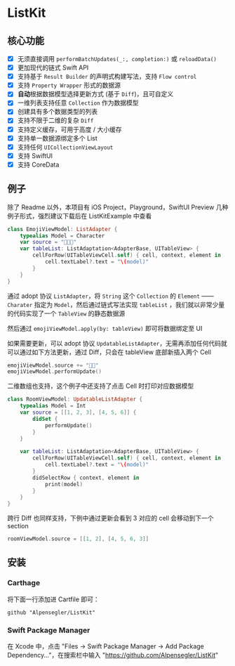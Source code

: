 # ListKit

## 核心功能

- [x] 无须直接调用 `performBatchUpdates(_:, completion:)` 或 `reloadData()`
- [x] 更加现代的链式 Swift API
- [x] 支持基于 `Result Builder` 的声明式构建写法，支持 `Flow control`
- [x] 支持 `Property Wrapper` 形式的数据源
- [x] **自动**根据数据模型选择更新方式 (基于 `Diff`)，且可自定义
- [x] 一维列表支持任意 `Collection` 作为数据模型
- [x] 创建具有多个数据类型的列表
- [x] 支持不限于二维的复杂 `Diff`
- [x] 支持定义缓存，可用于高度 / 大小缓存
- [x] 支持单一数据源绑定多个 List
- [x] 支持任何 `UICollectionViewLayout`
- [x] 支持 SwiftUI
- [x] 支持 CoreData

## 例子

除了 Readme 以外，本项目有 iOS Project，Playground，SwiftUI Preview 几种例子形式，强烈建议下载后在 ListKitExample 中查看

``` swift
class EmojiViewModel: ListAdapter {
    typealias Model = Character
    var source = "🥳🤭😇"
    var tableList: ListAdaptation<AdapterBase, UITableView> {
        cellForRow(UITableViewCell.self) { cell, context, element in
            cell.textLabel?.text = "\(model)"
        }
    }
}
```

通过 adopt 协议 `ListAdapter`，将 `String` 这个 `Collection` 的 `Element` —— `Charater` 指定为 `Model`，然后通过链式写法实现 `tableList` ，我们就以非常少量的代码实现了一个 `TableView` 的静态数据源

然后通过 `emojiViewModel.apply(by: tableView)` 即可将数据绑定至 UI

如果需要更新，可以 adopt 协议 `UpdatableListAdapter`，无需再添加任何代码就可以通过如下方法更新，通过 Diff，只会在 tableView 底部新插入两个 Cell

``` swift
emojiViewModel.source += "🧐😚"
emojiViewModel.performUpdate()
```

二维数组也支持，这个例子中还支持了点击 Cell 时打印对应数据模型

``` swift
class RoomViewModel: UpdatableListAdapter {
    typealias Model = Int
    var source = [[1, 2, 3], [4, 5, 6]] {
        didSet {
            performUpdate()
        }
    }
    
    var tableList: ListAdaptation<AdapterBase, UITableView> {
        cellForRow(UITableViewCell.self) { cell, context, element in
            cell.textLabel?.text = "\(model)"
        }
        didSelectRow { context, element in
            print(model)
        }
    }
}
```

跨行 Diff 也同样支持，下例中通过更新会看到 3 对应的 cell 会移动到下一个 section

``` swift
roomViewModel.source = [[1, 2], [4, 5, 6, 3]]
```

## 安装

### Carthage

将下面一行添加进 Cartfile 即可：

```text
github "Alpensegler/ListKit"
```

### Swift Package Manager

在 Xcode 中，点击 "Files -> Swift Package Manager -> Add Package Dependency..."，在搜索栏中输入 "https://github.com/Alpensegler/ListKit"
